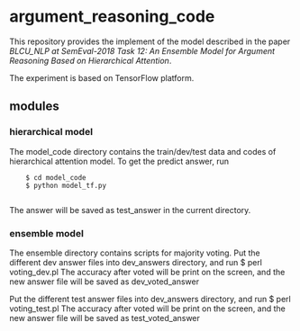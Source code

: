 # argument_reasoning_code

This repository provides the implement of the model described in the paper *BLCU_NLP at SemEval-2018 Task 12: An Ensemble Model for Argument Reasoning Based on Hierarchical Attention*. 

The experiment is based on TensorFlow platform.

## modules
### hierarchical model
The model_code directory contains the train/dev/test data and codes of hierarchical attention model. 
To get the predict answer, run
```
    $ cd model_code
    $ python model_tf.py
    
```    
The answer will be saved as test_answer in the current directory.

### ensemble model
The ensemble directory contains scripts for majority voting. Put the different dev answer files into dev_answers directory, and run 
    $ perl voting_dev.pl 
The accuracy after voted will be print on the screen, and the new answer file will be saved as dev_voted_answer 
    
Put the different test answer files into dev_answers directory, and run 
    $ perl voting_test.pl 
The accuracy after voted will be print on the screen, and the new answer file will be saved as test_voted_answer
